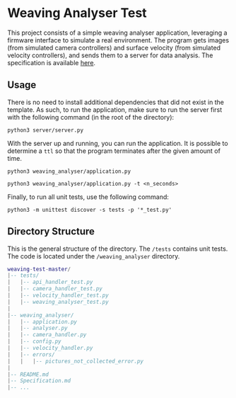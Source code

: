 # Weaving Analyser Test



This project consists of a simple weaving analyser application, leveraging a firmware interface to simulate a real environment. The program gets images (from simulated camera controllers) and surface velocity (from simulated velocity controllers), and sends them to a server for data analysis. The specification is available [here](https://github.com/Caio-Nogueira/Weaving-test/blob/main/Specification.md).


## Usage

There is no need to install additional dependencies that did not exist in the template. As such, to run the application, make sure to run the server first with the following command (in the root of the directory):

```shell
python3 server/server.py
```

With the server up and running, you can run the application. It is possible to determine a `ttl` so that the program terminates after the given amount of time.

```shell
python3 weaving_analyser/application.py
```

```shell
python3 weaving_analyser/application.py -t <n_seconds>
```

Finally, to run all unit tests, use the following command:

```shell
python3 -m unittest discover -s tests -p '*_test.py'
```

## Directory Structure

This is the general structure of the directory. The `/tests` contains unit tests. The code is located under the `/weaving_analyser` directory. 

```lua
weaving-test-master/
|-- tests/
|   |-- api_handler_test.py
|   |-- camera_handler_test.py
|   |-- velocity_handler_test.py
|   |-- weaving_analyser_test.py
|
|-- weaving_analyser/
|   |-- application.py
|   |-- analyser.py
|   |-- camera_handler.py
|   |-- config.py
|   |-- velocity_handler.py
|   |-- errors/
|   |   |-- pictures_not_collected_error.py
|
|-- README.md
|-- Specification.md
|-- ...
```
